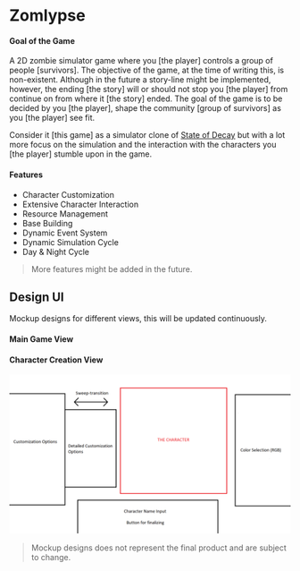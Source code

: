 # Zomlypse

#### Goal of the Game

A 2D zombie simulator game where you [the player] controls a group of people [survivors]. The objective of the game, at the time of writing this, is non-existent. Although in the future a story-line might be implemented, however, the ending [the story] will or should not stop you [the player] from continue on from where it [the story] ended. The goal of the game is to be decided by you [the player], shape the community [group of survivors] as you [the player] see fit. 

Consider it [this game] as a simulator clone of [State of Decay](https://en.wikipedia.org/wiki/State_of_Decay_(video_game) "Wiki page") but with a lot more focus on the simulation and the interaction with the characters you [the player] stumble upon in the game.

#### Features

* Character Customization
* Extensive Character Interaction 
* Resource Management
* Base Building
* Dynamic Event System
* Dynamic Simulation Cycle
* Day & Night Cycle

> More features might be added in the future.

## Design UI

Mockup designs for different views, this will be updated continuously.

#### Main Game View



#### Character Creation View

![character creation](https://github.com/ZitaRR/Zomlypse/blob/dev/Resources/character_creation_window.png)

> Mockup designs does not represent the final product and are subject to change.
